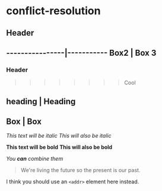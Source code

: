 # conflict-resolution

## Header

----------------|-----------
Box2 | Box 3
---------------------

### Header

>>>>>>>> Cool

heading | Heading
----------------
Box | Box
----------

*This text will be italic*
_This will also be italic_

**This text will be bold**
__This will also be bold__

_You **can** combine them_

> We're living the future so
> the present is our past.

I think you should use an
`<addr>` element here instead.
